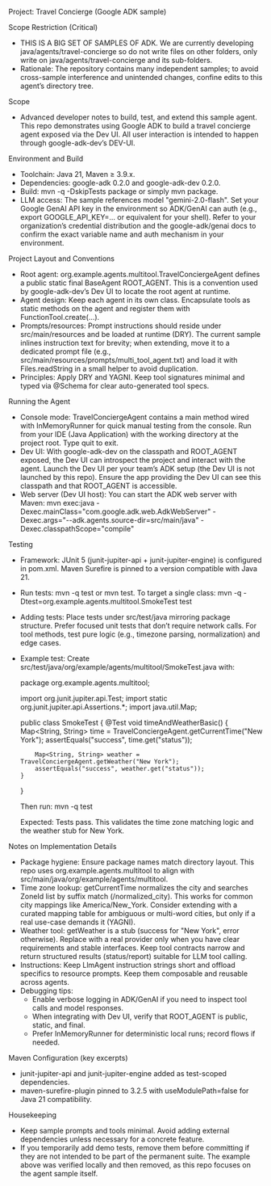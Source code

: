 Project: Travel Concierge (Google ADK sample)

Scope Restriction (Critical)
- THIS IS A BIG SET OF SAMPLES OF ADK. We are currently developing java/agents/travel-concierge so do not write files on other folders, only write on java/agents/travel-concierge and its sub-folders.
- Rationale: The repository contains many independent samples; to avoid cross-sample interference and unintended changes, confine edits to this agent’s directory tree.

Scope
- Advanced developer notes to build, test, and extend this sample agent. This repo demonstrates using Google ADK to build a travel concierge agent exposed via the Dev UI. All user interaction is intended to happen through google-adk-dev’s DEV-UI.

Environment and Build
- Toolchain: Java 21, Maven ≥ 3.9.x.
- Dependencies: google-adk 0.2.0 and google-adk-dev 0.2.0.
- Build: mvn -q -DskipTests package or simply mvn package.
- LLM access: The sample references model "gemini-2.0-flash". Set your Google GenAI API key in the environment so ADK/GenAI can auth (e.g., export GOOGLE_API_KEY=... or equivalent for your shell). Refer to your organization’s credential distribution and the google-adk/genai docs to confirm the exact variable name and auth mechanism in your environment.

Project Layout and Conventions
- Root agent: org.example.agents.multitool.TravelConciergeAgent defines a public static final BaseAgent ROOT_AGENT. This is a convention used by google-adk-dev’s Dev UI to locate the root agent at runtime.
- Agent design: Keep each agent in its own class. Encapsulate tools as static methods on the agent and register them with FunctionTool.create(...).
- Prompts/resources: Prompt instructions should reside under src/main/resources and be loaded at runtime (DRY). The current sample inlines instruction text for brevity; when extending, move it to a dedicated prompt file (e.g., src/main/resources/prompts/multi_tool_agent.txt) and load it with Files.readString in a small helper to avoid duplication.
- Principles: Apply DRY and YAGNI. Keep tool signatures minimal and typed via @Schema for clear auto-generated tool specs.

Running the Agent
- Console mode: TravelConciergeAgent contains a main method wired with InMemoryRunner for quick manual testing from the console. Run from your IDE (Java Application) with the working directory at the project root. Type quit to exit.
- Dev UI: With google-adk-dev on the classpath and ROOT_AGENT exposed, the Dev UI can introspect the project and interact with the agent. Launch the Dev UI per your team’s ADK setup (the Dev UI is not launched by this repo). Ensure the app providing the Dev UI can see this classpath and that ROOT_AGENT is accessible.
- Web server (Dev UI host): You can start the ADK web server with Maven:
  mvn exec:java -Dexec.mainClass="com.google.adk.web.AdkWebServer" -Dexec.args="--adk.agents.source-dir=src/main/java" -Dexec.classpathScope="compile"

Testing
- Framework: JUnit 5 (junit-jupiter-api + junit-jupiter-engine) is configured in pom.xml. Maven Surefire is pinned to a version compatible with Java 21.
- Run tests: mvn -q test or mvn test. To target a single class: mvn -q -Dtest=org.example.agents.multitool.SmokeTest test
- Adding tests: Place tests under src/test/java mirroring package structure. Prefer focused unit tests that don’t require network calls. For tool methods, test pure logic (e.g., timezone parsing, normalization) and edge cases.
- Example test: Create src/test/java/org/example/agents/multitool/SmokeTest.java with:

  package org.example.agents.multitool;

  import org.junit.jupiter.api.Test;
  import static org.junit.jupiter.api.Assertions.*;
  import java.util.Map;

  public class SmokeTest {
      @Test
      void timeAndWeatherBasic() {
          Map<String, String> time = TravelConciergeAgent.getCurrentTime("New York");
          assertEquals("success", time.get("status"));

          Map<String, String> weather = TravelConciergeAgent.getWeather("New York");
          assertEquals("success", weather.get("status"));
      }
  }

  Then run: mvn -q test

  Expected: Tests pass. This validates the time zone matching logic and the weather stub for New York.

Notes on Implementation Details
- Package hygiene: Ensure package names match directory layout. This repo uses org.example.agents.multitool to align with src/main/java/org/example/agents/multitool.
- Time zone lookup: getCurrentTime normalizes the city and searches ZoneId list by suffix match (/normalized_city). This works for common city mappings like America/New_York. Consider extending with a curated mapping table for ambiguous or multi-word cities, but only if a real use-case demands it (YAGNI).
- Weather tool: getWeather is a stub (success for "New York", error otherwise). Replace with a real provider only when you have clear requirements and stable interfaces. Keep tool contracts narrow and return structured results (status/report) suitable for LLM tool calling.
- Instructions: Keep LlmAgent instruction strings short and offload specifics to resource prompts. Keep them composable and reusable across agents.
- Debugging tips:
  - Enable verbose logging in ADK/GenAI if you need to inspect tool calls and model responses.
  - When integrating with Dev UI, verify that ROOT_AGENT is public, static, and final.
  - Prefer InMemoryRunner for deterministic local runs; record flows if needed.

Maven Configuration (key excerpts)
- junit-jupiter-api and junit-jupiter-engine added as test-scoped dependencies.
- maven-surefire-plugin pinned to 3.2.5 with useModulePath=false for Java 21 compatibility.

Housekeeping
- Keep sample prompts and tools minimal. Avoid adding external dependencies unless necessary for a concrete feature.
- If you temporarily add demo tests, remove them before committing if they are not intended to be part of the permanent suite. The example above was verified locally and then removed, as this repo focuses on the agent sample itself.
